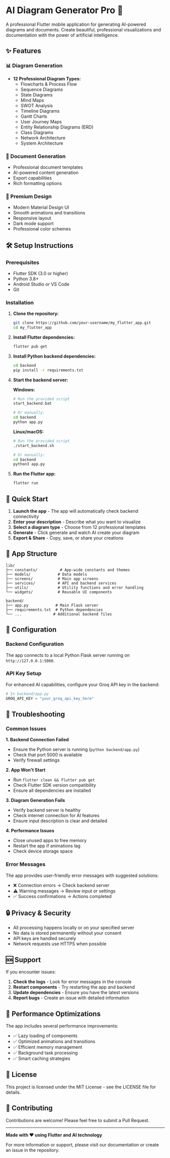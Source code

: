 # AI Diagram Generator Pro 🚀

A professional Flutter mobile application for generating AI-powered diagrams and documents. Create beautiful, professional visualizations and documentation with the power of artificial intelligence.

## ✨ Features

### 📊 Diagram Generation
- **12 Professional Diagram Types:**
  - Flowcharts & Process Flow
  - Sequence Diagrams
  - State Diagrams
  - Mind Maps
  - SWOT Analysis
  - Timeline Diagrams
  - Gantt Charts
  - User Journey Maps
  - Entity Relationship Diagrams (ERD)
  - Class Diagrams
  - Network Architecture
  - System Architecture

### 📄 Document Generation
- Professional document templates
- AI-powered content generation
- Export capabilities
- Rich formatting options

### 🎨 Premium Design
- Modern Material Design UI
- Smooth animations and transitions
- Responsive layout
- Dark mode support
- Professional color schemes

## 🛠️ Setup Instructions

### Prerequisites
- Flutter SDK (3.0 or higher)
- Python 3.8+
- Android Studio or VS Code
- Git

### Installation

1. **Clone the repository:**
   ```bash
   git clone https://github.com/your-username/my_flutter_app.git
   cd my_flutter_app
   ```

2. **Install Flutter dependencies:**
   ```bash
   flutter pub get
   ```

3. **Install Python backend dependencies:**
   ```bash
   cd backend
   pip install -r requirements.txt
   ```

4. **Start the backend server:**
   
   **Windows:**
   ```bash
   # Run the provided script
   start_backend.bat
   
   # Or manually:
   cd backend
   python app.py
   ```
   
   **Linux/macOS:**
   ```bash
   # Run the provided script
   ./start_backend.sh
   
   # Or manually:
   cd backend
   python3 app.py
   ```

5. **Run the Flutter app:**
   ```bash
   flutter run
   ```

## 🚀 Quick Start

1. **Launch the app** - The app will automatically check backend connectivity
2. **Enter your description** - Describe what you want to visualize
3. **Select a diagram type** - Choose from 12 professional templates
4. **Generate** - Click generate and watch AI create your diagram
5. **Export & Share** - Copy, save, or share your creations

## 📱 App Structure

```
lib/
├── constants/          # App-wide constants and themes
├── models/            # Data models
├── screens/           # Main app screens
├── services/          # API and backend services
├── utils/             # Utility functions and error handling
└── widgets/           # Reusable UI components

backend/
├── app.py            # Main Flask server
├── requirements.txt  # Python dependencies
└── ...              # Additional backend files
```

## 🔧 Configuration

### Backend Configuration
The app connects to a local Python Flask server running on `http://127.0.0.1:5000`.

### API Key Setup
For enhanced AI capabilities, configure your Groq API key in the backend:
```python
# In backend/app.py
GROQ_API_KEY = "your_groq_api_key_here"
```

## 🐛 Troubleshooting

### Common Issues

**1. Backend Connection Failed**
- Ensure the Python server is running (`python backend/app.py`)
- Check that port 5000 is available
- Verify firewall settings

**2. App Won't Start**
- Run `flutter clean && flutter pub get`
- Check Flutter SDK version compatibility
- Ensure all dependencies are installed

**3. Diagram Generation Fails**
- Verify backend server is healthy
- Check internet connection for AI features
- Ensure input description is clear and detailed

**4. Performance Issues**
- Close unused apps to free memory
- Restart the app if animations lag
- Check device storage space

### Error Messages

The app provides user-friendly error messages with suggested solutions:
- ❌ Connection errors → Check backend server
- ⚠️ Warning messages → Review input or settings
- ✅ Success confirmations → Actions completed

## 🔒 Privacy & Security

- All processing happens locally or on your specified server
- No data is stored permanently without your consent
- API keys are handled securely
- Network requests use HTTPS when possible

## 🆘 Support

If you encounter issues:

1. **Check the logs** - Look for error messages in the console
2. **Restart components** - Try restarting the app and backend
3. **Update dependencies** - Ensure you have the latest versions
4. **Report bugs** - Create an issue with detailed information

## 🎯 Performance Optimizations

The app includes several performance improvements:
- ✅ Lazy loading of components
- ✅ Optimized animations and transitions
- ✅ Efficient memory management
- ✅ Background task processing
- ✅ Smart caching strategies

## 📄 License

This project is licensed under the MIT License - see the LICENSE file for details.

## 🤝 Contributing

Contributions are welcome! Please feel free to submit a Pull Request.

---

**Made with ❤️ using Flutter and AI technology**

For more information or support, please visit our documentation or create an issue in the repository.